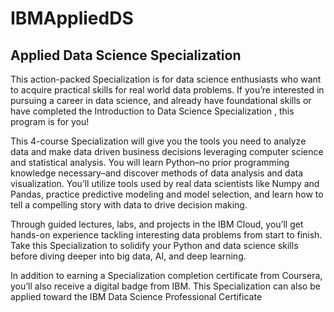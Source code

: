 # IBMAppliedDS
## Applied Data Science Specialization

This action-packed Specialization is for data science enthusiasts who want to acquire practical skills for real world data problems. If you’re interested in pursuing a career in data science, and already have foundational skills or have completed the Introduction to Data Science Specialization
, this program is for you!  

This 4-course Specialization will give you the tools you need to analyze data and make data driven business decisions leveraging computer science and statistical analysis. You will learn Python–no prior programming knowledge necessary–and discover methods of data analysis and data visualization. You’ll utilize tools used by real data scientists like Numpy and Pandas, practice predictive modeling and model selection, and learn how to tell a compelling story with data to drive decision making.

Through guided lectures, labs, and projects in the IBM Cloud, you’ll get hands-on experience tackling interesting data problems from start to finish. Take this Specialization to solidify your Python and data science skills before diving deeper into big data, AI, and deep learning.

In addition to earning a Specialization completion certificate from Coursera, you’ll also receive a digital badge from IBM. This Specialization can also be applied toward the IBM Data Science Professional Certificate
